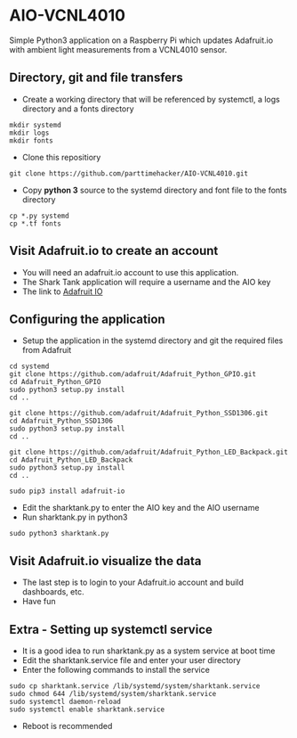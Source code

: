 # AIO-VCNL4010
Simple Python3 application on a Raspberry Pi which updates Adafruit.io with ambient light measurements from a VCNL4010 sensor.

## Directory, git and file transfers

- Create a working directory that will be referenced by systemctl, a logs directory and a fonts directory
```
mkdir systemd
mkdir logs
mkdir fonts
```
- Clone this repositiory
```
git clone https://github.com/parttimehacker/AIO-VCNL4010.git
```
- Copy **python 3** source to the systemd directory and font file to the fonts directory
```
cp *.py systemd
cp *.tf fonts
```

## Visit Adafruit.io to create an account

- You will need an adafruit.io account to use this application. 
- The Shark Tank application will require a username and the AIO key
- The link to [Adafruit IO](https://io.adafruit.com)

## Configuring the application

- Setup the application in the systemd directory and git the required files from Adafruit
```
cd systemd
git clone https://github.com/adafruit/Adafruit_Python_GPIO.git
cd Adafruit_Python_GPIO
sudo python3 setup.py install
cd ..
```
```
git clone https://github.com/adafruit/Adafruit_Python_SSD1306.git
cd Adafruit_Python_SSD1306
sudo python3 setup.py install
cd ..
```
```
git clone https://github.com/adafruit/Adafruit_Python_LED_Backpack.git 
cd Adafruit_Python_LED_Backpack
sudo python3 setup.py install
cd ..
```
```
sudo pip3 install adafruit-io
```
- Edit the sharktank.py to enter the AIO key and the AIO username
- Run sharktank.py in python3
```
sudo python3 sharktank.py
```
## Visit Adafruit.io visualize the data

- The last step is to login to your Adafruit.io account and build dashboards, etc.
- Have fun

## Extra - Setting up systemctl service

- It is a good idea to run sharktank.py as a system service at boot time
- Edit the sharktank.service file and enter your user directory 
- Enter the following commands to install the service
```
sudo cp sharktank.service /lib/systemd/system/sharktank.service
sudo chmod 644 /lib/systemd/system/sharktank.service
sudo systemctl daemon-reload
sudo systemctl enable sharktank.service
```
- Reboot is recommended


